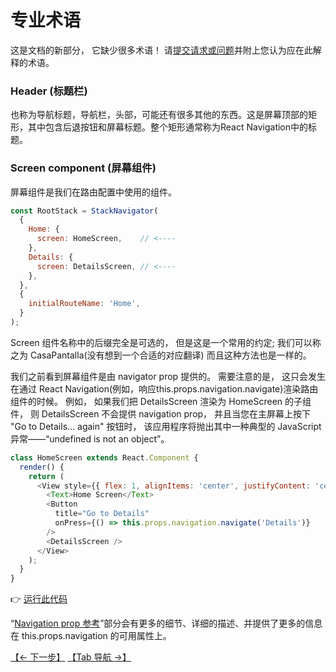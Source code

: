 # 专业术语

这是文档的新部分，
它缺少很多术语！
请[提交请求或问题](https://github.com/react-navigation/react-navigation.github.io)并附上您认为应在此解释的术语。

### Header (标题栏)

也称为导航标题，导航栏，头部，可能还有很多其他的东西。这是屏幕顶部的矩形，其中包含后退按钮和屏幕标题。整个矩形通常称为React Navigation中的标题。

### Screen component (屏幕组件)

屏幕组件是我们在路由配置中使用的组件。

```js
const RootStack = StackNavigator(
  {
    Home: {
      screen: HomeScreen,    // <----
    },
    Details: {
      screen: DetailsScreen, // <----
    },
  },
  {
    initialRouteName: 'Home',
  }
);
```

Screen 组件名称中的后缀完全是可选的，
但是这是一个常用的约定; 
我们可以称之为 CasaPantalla(没有想到一个合适的对应翻译) 而且这种方法也是一样的。

我们之前看到屏幕组件是由 navigator prop 提供的。
需要注意的是，
这只会发生在通过 React Navigation(例如，响应this.props.navigation.navigate)渲染路由组件的时候。
例如，
如果我们把 DetailsScreen 渲染为 HomeScreen 的子组件，
则 DetailsScreen 不会提供 navigation prop，
并且当您在主屏幕上按下 "Go to Details... again" 按钮时，
该应用程序将抛出其中一种典型的 JavaScript 异常——“undefined is not an object”。

```js
class HomeScreen extends React.Component {
  render() {
    return (
      <View style={{ flex: 1, alignItems: 'center', justifyContent: 'center' }}>
        <Text>Home Screen</Text>
        <Button
          title="Go to Details"
          onPress={() => this.props.navigation.navigate('Details')}
        />
        <DetailsScreen />
      </View>
    );
  }
}
```

👉 [运行此代码](https://snack.expo.io/@react-navigation/screen-components)

“[Navigation prop 参考](https://reactnavigation.org/docs/navigation-prop.html)”部分会有更多的细节、详细的描述、并提供了更多的信息在 this.props.navigation 的可用属性上。

[【← 下一步】](./next-steps.md)      [【Tab 导航 →】](../howDoIdo/tab-based-navigation.md)

